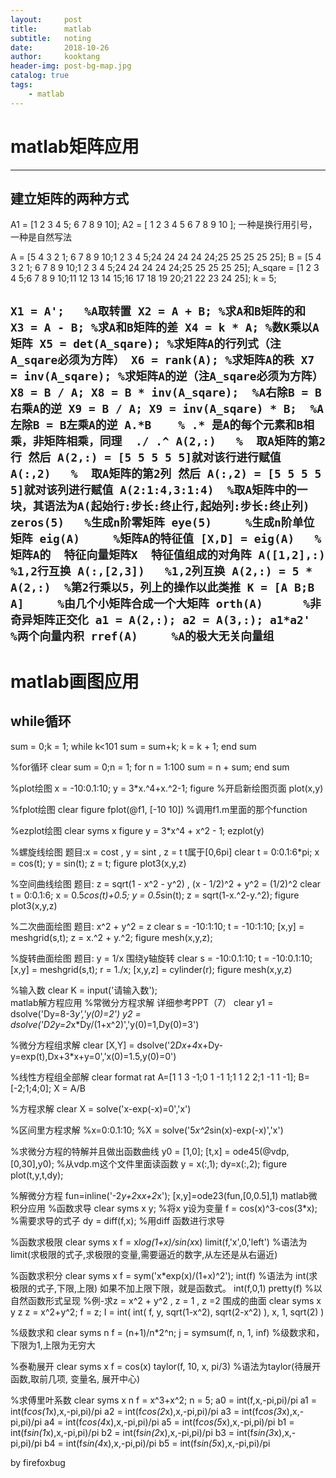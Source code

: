 ```yaml
---
layout:     post
title:      matlab
subtitle:   noting
date:       2018-10-26
author:     kooktang
header-img: post-bg-map.jpg
catalog: true
tags:
    - matlab
---
```


# matlab矩阵应用

------

## 建立矩阵的两种方式

A1 = [1 2 3 4 5; 6 7 8 9 10];
A2 = [
        1 2 3 4 5
        6 7 8 9 10
      ];
一种是换行用引号，一种是自然写法


A = [5 4 3 2 1; 6 7 8 9 10;1 2 3 4 5;24 24 24 24 24;25 25 25 25 25];
B = [5 4 3 2 1; 6 7 8 9 10;1 2 3 4 5;24 24 24 24 24;25 25 25 25 25];
A_sqare = [1 2 3 4 5;6 7 8 9 10;11 12 13 14 15;16 17 18 19 20;21 22 23 24 25];
k = 5;

``
X1 = A';   %A取转置
X2 = A + B; %求A和B矩阵的和
X3 = A - B; %求A和B矩阵的差
X4 = k * A; %数K乘以A矩阵
X5 = det(A_sqare); %求矩阵A的行列式（注A_sqare必须为方阵）
X6 = rank(A); %求矩阵A的秩
X7 = inv(A_sqare); %求矩阵A的逆（注A_sqare必须为方阵）
X8 = B / A; X8 = B * inv(A_sqare);  %A右除B = B右乘A的逆
X9 = B / A; X9 = inv(A_sqare) * B;  %A左除B = B左乘A的逆
A.*B    % .* 是A的每个元素和B相乘，非矩阵相乘，同理  ./ .^
A(2,:)   %  取A矩阵的第2行 然后 A(2,:) = [5 5 5 5 5]就对该行进行赋值
A(:,2)   %  取A矩阵的第2列 然后 A(:,2) = [5 5 5 5 5]就对该列进行赋值
A(2:1:4,3:1:4)  %取A矩阵中的一块，其语法为A(起始行:步长:终止行,起始列:步长:终止列)
zeros(5)   %生成n阶零矩阵
eye(5)     %生成n阶单位矩阵
eig(A)     %矩阵A的特征值
[X,D] = eig(A)   %矩阵A的  特征向量矩阵X  特征值组成的对角阵
A([1,2],:)   %1,2行互换
A(:,[2,3])   %1,2列互换
A(2,:) = 5 * A(2,:)  %第2行乘以5，列上的操作以此类推
K = [A B;B A]     %由几个小矩阵合成一个大矩阵
orth(A)      %非奇异矩阵正交化
a1 = A(2,:);
a2 = A(3,:);
a1*a2'       %两个向量内积
rref(A)     %A的极大无关向量组
``
------

# matlab画图应用

## while循环

sum = 0;k = 1;
while  k<101
  sum = sum+k;
  k = k + 1; 
end
sum

%for循环
clear
sum = 0;n = 1;
for n = 1:100
    sum = n + sum;
end
sum

%plot绘图
x = -10:0.1:10;
y = 3*x.^4+x.^2-1;
figure            %开启新绘图页面
plot(x,y)

%fplot绘图
clear
figure
fplot(@f1, [-10 10])     %调用f1.m里面的那个function

%ezplot绘图
clear
syms x
figure
y = 3*x^4 + x^2 - 1;
ezplot(y)

%螺旋线绘图  题目:x = cost , y = sint , z = t t属于[0,6pi]
clear
t = 0:0.1:6*pi;
x = cos(t);
y = sin(t);
z = t;
figure
plot3(x,y,z)

%空间曲线绘图  题目: z = sqrt(1 - x^2 - y^2) , (x - 1/2)^2 + y^2 = (1/2)^2
clear
t = 0:0.1:6;
x = 0.5*cos(t)+0.5;
y = 0.5*sin(t);
z = sqrt(1-x.^2-y.^2);
figure
plot3(x,y,z)

%二次曲面绘图  题目: x^2 + y^2 = z
clear
s = -10:1:10;
t = -10:1:10;
[x,y] = meshgrid(s,t);
z = x.^2 + y.^2;
figure
mesh(x,y,z);

%旋转曲面绘图  题目: y = 1/x  围绕y轴旋转
clear
s = -10:0.1:10;
t = -10:0.1:10;
[x,y] = meshgrid(s,t);
r = 1./x;
[x,y,z] = cylinder(r);
figure
mesh(x,y,z)

%输入数
clear
K = input('请输入数');    
                      matlab解方程应用
%常微分方程求解     详细参考PPT（7）
clear
y1 = dsolve('Dy=8-3*y','y(0)=2')
y2 = dsolve('D2y=2*x*Dy/(1+x^2)','y(0)=1,Dy(0)=3')

%微分方程组求解
clear
[X,Y] = dsolve('2*Dx+4*x+Dy-y=exp(t),Dx+3*x+y=0','x(0)=1.5,y(0)=0')

%线性方程组全部解
clear
format rat
A=[1 1 3 -1;0 1 -1 1;1 1 2 2;1 -1 1 -1];
B=[-2;1;4;0];
X = A/B

%方程求解
clear
X = solve('x-exp(-x)=0','x')

%区间里方程求解
%x=0:0.1:10;
%X = solve('5*x^2*sin(x)-exp(-x)','x')

%求微分方程的特解并且做出函数曲线
y0 = [1,0];
[t,x] = ode45(@vdp,[0,30],y0);   %从vdp.m这个文件里面读函数
y = x(:,1);
dy=x(:,2);
figure
plot(t,y,t,dy);

%解微分方程
fun=inline('-2*y+2*x*x+2*x');
[x,y]=ode23(fun,[0,0.5],1)
                     matlab微积分应用
                     %函数求导
clear
syms x y;     %将x y设为变量
f = cos(x)^3-cos(3*x);    %需要求导的式子
dy = diff(f,x);       %用diff 函数进行求导

%函数求极限
clear
syms x
f = x*log(1+x)/sin(x*x)
limit(f,'x',0,'left')    %语法为  limit(求极限的式子,求极限的变量,需要逼近的数字,从左还是从右逼近)


%函数求积分
clear
syms x
f = sym('x*exp(x)/(1+x)^2');
int(f)       %语法为  int(求极限的式子,下限,上限)  如果不加上限下限，就是函数式。
int(f,0,1) 
pretty(f)    %以自然函数形式呈现
%例-求z = x^2 + y^2 , z = 1 , z =2 围成的曲面
clear
syms x y z
z = x^2+y^2;
f = z;
I = int( int( f, y, sqrt(1-x^2), sqrt(2-x^2) ), x, 1, sqrt(2) )

%级数求和
clear
syms n
f = (n+1)/n*2^n;
j = symsum(f, n, 1, inf)    %级数求和，下限为1,上限为无穷大

%泰勒展开
clear
syms x
f = cos(x)
taylor(f, 10, x, pi/3)    %语法为taylor(待展开函数,取前几项, 变量名, 展开中心)

%求傅里叶系数
clear
syms x n
f = x^3+x^2;
n = 5;
a0 = int(f,x,-pi,pi)/pi
a1 = int(f*cos(1*x),x,-pi,pi)/pi
a2 = int(f*cos(2*x),x,-pi,pi)/pi
a3 = int(f*cos(3*x),x,-pi,pi)/pi
a4 = int(f*cos(4*x),x,-pi,pi)/pi
a5 = int(f*cos(5*x),x,-pi,pi)/pi
b1 = int(f*sin(1*x),x,-pi,pi)/pi
b2 = int(f*sin(2*x),x,-pi,pi)/pi
b3 = int(f*sin(3*x),x,-pi,pi)/pi
b4 = int(f*sin(4*x),x,-pi,pi)/pi
b5 = int(f*sin(5*x),x,-pi,pi)/pi

by firefoxbug
